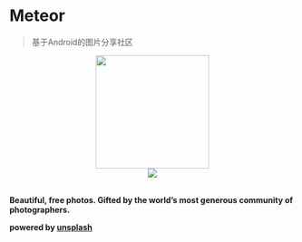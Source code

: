 # Meteor

> 基于Android的图片分享社区





<div align="center">
    <img src="https://ws1.sinaimg.cn/large/0070hqjhgy1g1uj9ifimkj30sg0sgdik.jpg" width="200px">
    <br>
    <a href="https://github.com/skydai/Meteor"> <img src="https://img.shields.io/badge/>-read-4ab8a1.svg"></a> 
    <br> <br>
</div>

**Beautiful, free photos. Gifted by the world’s most generous community of photographers.**

**powered by [unsplash](https://unsplash.com/)**





### 









